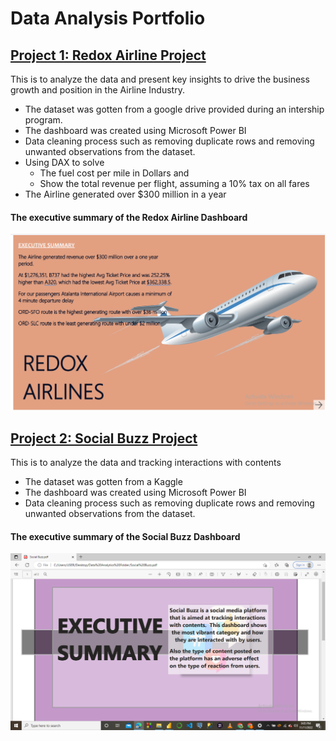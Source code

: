 # Data Analysis Portfolio

## [Project 1: Redox Airline Project](https://github.com/DataSoji/PowerBI-Portfolio/blob/main/Redox%20Airlines.pdf)

 This is to analyze the data and present key insights to drive the business growth and position in the Airline Industry.
 
 * The dataset was gotten from a google drive provided during an intership program.
 * The dashboard was created using Microsoft Power BI
 * Data cleaning process such as removing duplicate rows and removing unwanted observations from the dataset.
 * Using DAX to solve 
    * The fuel cost per mile in Dollars  and
    * Show the total revenue per flight, assuming a 10% tax on all fares 
 * The Airline generated over $300 million in a year 

#### The executive summary of the Redox Airline Dashboard 

![](Summary%20Page.png)


## [Project 2: Social Buzz Project](https://github.com/DataSoji/PowerBI-Portfolio/blob/main/Redox%20Airlines.pdf)

 This is to analyze the data and tracking interactions with contents
 
 * The dataset was gotten from a Kaggle
 * The dashboard was created using Microsoft Power BI
 * Data cleaning process such as removing duplicate rows and removing unwanted observations from the dataset.

#### The executive summary of the Social Buzz Dashboard 

![](Social%20Buzz%20Summary%20Page.png)



